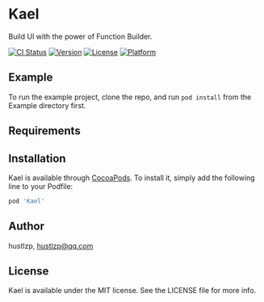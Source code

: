 # Kael
Build UI with the power of Function Builder.

[![CI Status](https://img.shields.io/travis/hustlzp/Kael.svg?style=flat)](https://travis-ci.org/hustlzp/Kael)
[![Version](https://img.shields.io/cocoapods/v/Kael.svg?style=flat)](https://cocoapods.org/pods/Kael)
[![License](https://img.shields.io/cocoapods/l/Kael.svg?style=flat)](https://cocoapods.org/pods/Kael)
[![Platform](https://img.shields.io/cocoapods/p/Kael.svg?style=flat)](https://cocoapods.org/pods/Kael)

## Example

To run the example project, clone the repo, and run `pod install` from the Example directory first.

## Requirements

## Installation

Kael is available through [CocoaPods](https://cocoapods.org). To install
it, simply add the following line to your Podfile:

```ruby
pod 'Kael'
```

## Author

hustlzp, hustlzp@qq.com

## License

Kael is available under the MIT license. See the LICENSE file for more info.
